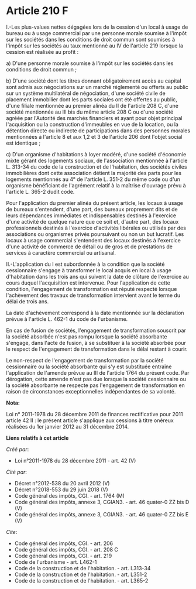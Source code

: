 # Article 210 F

I.-Les plus-values nettes dégagées lors de la cession d'un local à usage de bureau ou à usage commercial par une personne
morale soumise à l'impôt sur les sociétés dans les conditions de droit commun sont soumises à l'impôt sur les sociétés au
taux mentionné au IV de l'article 219 lorsque la cession est réalisée au profit : 

a) D'une personne morale soumise à l'impôt sur les sociétés dans les conditions de droit commun ; 

b) D'une société dont les titres donnant obligatoirement accès au capital sont admis aux négociations sur un marché
réglementé ou offerts au public sur un système multilatéral de négociation, d'une société civile de placement immobilier dont
les parts sociales ont été offertes au public, d'une filiale mentionnée au premier alinéa du II de l'article 208 C, d'une
société mentionnée au III bis du même article 208 C ou d'une société agréée par l'Autorité des marchés financiers et ayant
pour objet principal l'acquisition ou la construction d'immeubles en vue de la location, ou la détention directe ou indirecte
de participations dans des personnes morales mentionnées à l'article 8 et aux 1,2 et 3 de l'article 206 dont l'objet social
est identique ; 

c) D'un organisme d'habitations à loyer modéré, d'une société d'économie mixte gérant des logements sociaux, de l'association
mentionnée à l'article L. 313-34 du code de la construction et de l'habitation, des sociétés civiles immobilières dont cette
association détient la majorité des parts pour les logements mentionnés au 4° de l'article L. 351-2 du même code ou d'un
organisme bénéficiant de l'agrément relatif à la maîtrise d'ouvrage prévu à l'article L. 365-2 dudit code. 

Pour l'application du premier alinéa du présent article, les locaux à usage de bureaux s'entendent, d'une part, des bureaux
proprement dits et de leurs dépendances immédiates et indispensables destinés à l'exercice d'une activité de quelque nature
que ce soit et, d'autre part, des locaux professionnels destinés à l'exercice d'activités libérales ou utilisés par des
associations ou organismes privés poursuivant ou non un but lucratif. Les locaux à usage commercial s'entendent des locaux
destinés à l'exercice d'une activité de commerce de détail ou de gros et de prestations de services à caractère commercial ou
artisanal. 

II.-L'application du I est subordonnée à la condition que la société cessionnaire s'engage à transformer le local acquis en
local à usage d'habitation dans les trois ans qui suivent la date de clôture de l'exercice au cours duquel l'acquisition est
intervenue. Pour l'application de cette condition, l'engagement de transformation est réputé respecté lorsque l'achèvement
des travaux de transformation intervient avant le terme du délai de trois ans. 

La date d'achèvement correspond à la date mentionnée sur la déclaration prévue à l'article L. 462-1 du code de l'urbanisme. 

En cas de fusion de sociétés, l'engagement de transformation souscrit par la société absorbée n'est pas rompu lorsque la
société absorbante s'engage, dans l'acte de fusion, à se substituer à la société absorbée pour le respect de l'engagement de
transformation dans le délai restant à courir. 

Le non-respect de l'engagement de transformation par la société cessionnaire ou la société absorbante qui s'y est substituée
entraîne l'application de l'amende prévue au III de l'article 1764 du présent code. Par dérogation, cette amende n'est pas
due lorsque la société cessionnaire ou la société absorbante ne respecte pas l'engagement de transformation en raison de
circonstances exceptionnelles indépendantes de sa volonté.

**Nota:**

Loi n° 2011-1978 du 28 décembre 2011 de finances rectificative pour 2011 article 42 II : le présent article s'applique aux
cessions à titre onéreux réalisées du 1er janvier 2012 au 31 décembre 2014.

**Liens relatifs à cet article**

_Créé par_:

  - Loi n°2011-1978 du 28 décembre 2011 - art. 42 (V)

_Cité par_:

  - Décret n°2012-538 du 20 avril 2012 (V)
  - Décret n°2018-553 du 29 juin 2018 (V)
  - Code général des impôts, CGI. - art. 1764 (M)
  - Code général des impôts, annexe 3, CGIAN3. - art. 46 quater-0 ZZ bis D (V)
  - Code général des impôts, annexe 3, CGIAN3. - art. 46 quater-0 ZZ bis E (V)

_Cite_:

  - Code général des impôts, CGI. - art. 206
  - Code général des impôts, CGI. - art. 208 C
  - Code général des impôts, CGI. - art. 219
  - Code de l'urbanisme - art. L462-1
  - Code de la construction et de l'habitation. - art. L313-34
  - Code de la construction et de l'habitation. - art. L351-2
  - Code de la construction et de l'habitation. - art. L365-2
